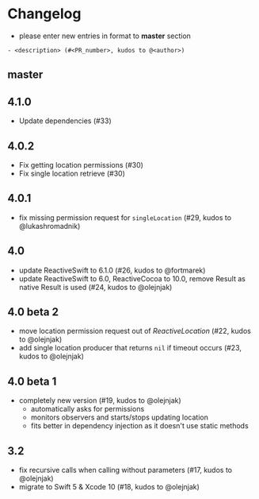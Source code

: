 # Changelog

- please enter new entries in format to **master** section

```
- <description> (#<PR_number>, kudos to @<author>)
```

## master

## 4.1.0

- Update dependencies (#33)

## 4.0.2

- Fix getting location permissions (#30)
- Fix single location retrieve (#30)

## 4.0.1

- fix missing permission request for `singleLocation` (#29, kudos to @lukashromadnik)

## 4.0

- update ReactiveSwift to 6.1.0 (#26, kudos to @fortmarek)
- update ReactiveSwift to 6.0, ReactiveCocoa to 10.0, remove Result as native Result is used (#24, kudos to @olejnjak)

## 4.0 beta 2

- move location permission request out of _ReactiveLocation_ (#22, kudos to @olejnjak)
- add single location producer that returns `nil` if timeout occurs (#23, kudos to @olejnjak)

## 4.0 beta 1

- completely new version (#19, kudos to @olejnjak)
  - automatically asks for permissions
  - monitors observers and starts/stops updating location
  - fits better in dependency injection as it doesn't use static methods

## 3.2

- fix recursive calls when calling without parameters (#17, kudos to @olejnjak)
- migrate to Swift 5 & Xcode 10 (#18, kudos to @olejnjak)
